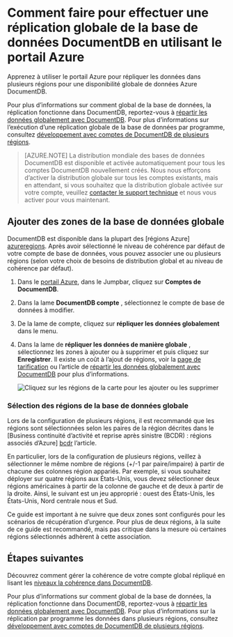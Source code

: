 <properties
    pageTitle="Réplication de base de données global DocumentDB | Microsoft Azure"
    description="Découvrez comment gérer la réplication globale de votre compte de DocumentDB via le portail Azure."
    services="documentdb"
    keywords="base de données global, réplication"
    documentationCenter=""
    authors="mimig1"
    manager="jhubbard"
    editor="cgronlun"/>

<tags
    ms.service="documentdb"
    ms.workload="data-services"
    ms.tgt_pltfrm="na"
    ms.devlang="na"
    ms.topic="article"
    ms.date="10/17/2016"
    ms.author="mimig"/>

# <a name="how-to-perform-documentdb-global-database-replication-using-the-azure-portal"></a>Comment faire pour effectuer une réplication globale de la base de données DocumentDB en utilisant le portail Azure

Apprenez à utiliser le portail Azure pour répliquer les données dans plusieurs régions pour une disponibilité globale de données Azure DocumentDB.

Pour plus d’informations sur comment global de la base de données, la réplication fonctionne dans DocumentDB, reportez-vous à [répartir les données globalement avec DocumentDB](documentdb-distribute-data-globally.md). Pour plus d’informations sur l’exécution d’une réplication globale de la base de données par programme, consultez [développement avec comptes de DocumentDB de plusieurs régions](documentdb-developing-with-multiple-regions.md).

> [AZURE.NOTE] La distribution mondiale des bases de données DocumentDB est disponible et activée automatiquement pour tous les comptes DocumentDB nouvellement créés. Nous nous efforçons d’activer la distribution globale sur tous les comptes existants, mais en attendant, si vous souhaitez que la distribution globale activée sur votre compte, veuillez [contacter le support technique](https://portal.azure.com/?#blade/Microsoft_Azure_Support/HelpAndSupportBlade) et nous vous activer pour vous maintenant.

## <a id="addregion"></a>Ajouter des zones de la base de données globale

DocumentDB est disponible dans la plupart des [régions Azure] [azureregions]. Après avoir sélectionné le niveau de cohérence par défaut de votre compte de base de données, vous pouvez associer une ou plusieurs régions (selon votre choix de besoins de distribution global et au niveau de cohérence par défaut).

1. Dans le [portail Azure](https://portal.azure.com/), dans le Jumpbar, cliquez sur **Comptes de DocumentDB**.
2. Dans la lame **DocumentDB compte** , sélectionnez le compte de base de données à modifier.
3. De la lame de compte, cliquez sur **répliquer les données globalement** dans le menu.
4. Dans la lame de **répliquer les données de manière globale** , sélectionnez les zones à ajouter ou à supprimer et puis cliquez sur **Enregistrer**. Il existe un coût à l’ajout de régions, voir la [page de tarification](https://azure.microsoft.com/pricing/details/documentdb/) ou l’article de [répartir les données globalement avec DocumentDB](documentdb-distribute-data-globally.md) pour plus d’informations.

    ![Cliquez sur les régions de la carte pour les ajouter ou les supprimer][1]

### <a name="selecting-global-database-regions"></a>Sélection des régions de la base de données globale

Lors de la configuration de plusieurs régions, il est recommandé que les régions sont sélectionnées selon les paires de la région décrites dans le [Business continuité d’activité et reprise après sinistre (BCDR) : régions associés d’Azure]  [ bcdr] l’article.

En particulier, lors de la configuration de plusieurs régions, veillez à sélectionner le même nombre de régions (+/-1 par paire/impaire) à partir de chacune des colonnes région appariés. Par exemple, si vous souhaitez déployer sur quatre régions aux États-Unis, vous devez sélectionner deux régions américaines à partir de la colonne de gauche et de deux à partir de la droite. Ainsi, le suivant est un jeu approprié : ouest des États-Unis, les États-Unis, Nord centrale nous et Sud.

Ce guide est important à ne suivre que deux zones sont configurés pour les scénarios de récupération d’urgence. Pour plus de deux régions, à la suite de ce guide est recommandé, mais pas critique dans la mesure où certaines régions sélectionnés adhèrent à cette association.

<!---
## <a id="selectwriteregion"></a>Select the write region

While all regions associated with your DocumentDB database account can serve reads (both, single item as well as multi-item paginated reads) and queries, only one region can actively receive the write (insert, upsert, replace, delete) requests. To set the active write region, do the following  


1. In the **DocumentDB Account** blade, select the database account to modify.
2. In the account blade, if the **All Settings** blade is not already opened, click **All Settings**.
3. In the **All Settings** blade, click **Write Region Priority**.
    ![Change the write region under DocumentDB Account > Settings > Add/Remove Regions][2]
4. Click and drag regions to order the list of regions. The first region in the list of regions is the active write region.
    ![Change the write region by reordering the region list under DocumentDB Account > Settings > Change Write Regions][3]
-->

## <a id="next"></a>Étapes suivantes

Découvrez comment gérer la cohérence de votre compte global répliqué en lisant les [niveaux la cohérence dans DocumentDB](documentdb-consistency-levels.md).

Pour plus d’informations sur comment global de la base de données, la réplication fonctionne dans DocumentDB, reportez-vous à [répartir les données globalement avec DocumentDB](documentdb-distribute-data-globally.md). Pour plus d’informations sur la réplication par programme les données dans plusieurs régions, consultez [développement avec comptes de DocumentDB de plusieurs régions](documentdb-developing-with-multiple-regions.md).

<!--Image references-->
[1]: ./media/documentdb-portal-global-replication/documentdb-add-region.png
[2]: ./media/documentdb-portal-global-replication/documentdb_change_write_region-1.png
[3]: ./media/documentdb-portal-global-replication/documentdb_change_write_region-2.png

<!--Reference style links - using these makes the source content way more readable than using inline links-->
[bcdr]: https://azure.microsoft.com/documentation/articles/best-practices-availability-paired-regions/
[consistency]: https://azure.microsoft.com/documentation/articles/documentdb-consistency-levels/
[azureregions]: https://azure.microsoft.com/en-us/regions/#services
[offers]: https://azure.microsoft.com/en-us/pricing/details/documentdb/
